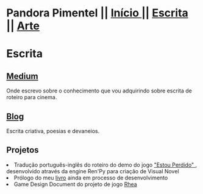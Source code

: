 <html>

<head>
  <p>
  <h1> Pandora Pimentel || <a href="https://pandoracosta.github.io/" class="active"> Início </a>||
  <a href="https://pandoracosta.github.io/escrita"> Escrita </a>||
  <a href="https://pandoracosta.github.io/arte"> Arte </a> </h1>
  </p>
</head>

<body>
	<h1> Escrita </h1>
  		<p> 
			<h2> <a href="https://medium.com/@pandorahari"> Medium </a></h2>
			Onde escrevo sobre o conhecimento que vou adquirindo sobre escrita de roteiro para cinema.
			<h2> <a href="https://caixadepandorap.wordpress.com"> Blog </a></h2>
			Escrita criativa, poesias e devaneios.
			<h2> Projetos</h2>
	<li> Tradução português-inglês do roteiro do demo do jogo <a href="https://github.com/ReyalSFDK/EstouPerdido/blob/master/en.rpy"> "Estou Perdido" </a>, desenvolvido através da engine Ren'Py para criação de Visual Novel </li>
	<li> Prólogo do meu <a href="https://www.4shared.com/office/t0I0czJ4iq/prologo.html">livro</a> ainda em processo de desenvolvimento </li>
            		<li> Game Design Document do projeto de jogo <a href="https://www.4shared.com/office/Og11LVtHiq/GDD_-_Rhea.html">Rhea</a> </li>
    		</p>
</body>
</html>
